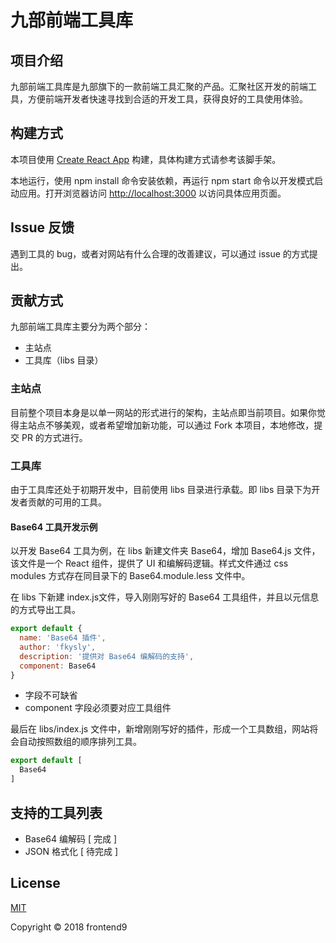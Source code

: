 # 九部前端工具库

## 项目介绍
九部前端工具库是九部旗下的一款前端工具汇聚的产品。汇聚社区开发的前端工具，方便前端开发者快速寻找到合适的开发工具，获得良好的工具使用体验。

## 构建方式

本项目使用 [Create React App](https://github.com/facebook/create-react-app) 构建，具体构建方式请参考该脚手架。

本地运行，使用 npm install 命令安装依赖，再运行 npm start 命令以开发模式启动应用。打开浏览器访问 [http://localhost:3000](http://localhost:3000) 以访问具体应用页面。

## Issue 反馈

遇到工具的 bug，或者对网站有什么合理的改善建议，可以通过 issue 的方式提出。

## 贡献方式

九部前端工具库主要分为两个部分：
* 主站点
* 工具库（libs 目录）

### 主站点

目前整个项目本身是以单一网站的形式进行的架构，主站点即当前项目。如果你觉得主站点不够美观，或者希望增加新功能，可以通过 Fork 本项目，本地修改，提交 PR 的方式进行。

### 工具库

由于工具库还处于初期开发中，目前使用 libs 目录进行承载。即 libs 目录下为开发者贡献的可用的工具。

#### Base64 工具开发示例

以开发 Base64 工具为例，在 libs 新建文件夹 Base64，增加 Base64.js 文件，该文件是一个 React 组件，提供了 UI 和编解码逻辑。样式文件通过 css modules 方式存在同目录下的 Base64.module.less 文件中。

在 libs 下新建 index.js文件，导入刚刚写好的 Base64 工具组件，并且以元信息的方式导出工具。

```javascript
export default {
  name: 'Base64 插件',
  author: 'fkysly',
  description: '提供对 Base64 编解码的支持',
  component: Base64
}
```

* 字段不可缺省
* component 字段必须要对应工具组件

最后在 libs/index.js 文件中，新增刚刚写好的插件，形成一个工具数组，网站将会自动按照数组的顺序排列工具。

```javascript
export default [
  Base64
]
```

## 支持的工具列表

* Base64 编解码 [ 完成 ]
* JSON 格式化 [ 待完成 ]

## License

[MIT](https://opensource.org/licenses/MIT)

Copyright © 2018 frontend9